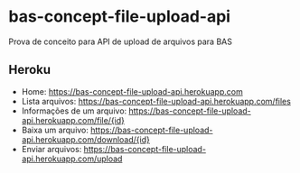 # bas-concept-file-upload-api
Prova de conceito para API de upload de arquivos para BAS

## Heroku

* Home: https://bas-concept-file-upload-api.herokuapp.com
* Lista arquivos: https://bas-concept-file-upload-api.herokuapp.com/files
* Informações de um arquivo: https://bas-concept-file-upload-api.herokuapp.com/file/{id}
* Baixa um arquivo: https://bas-concept-file-upload-api.herokuapp.com/download/{id}
* Enviar arquivos: https://bas-concept-file-upload-api.herokuapp.com/upload

